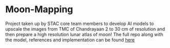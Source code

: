 # Moon-Mapping
Project taken up by STAC core team members to develop AI models to upscale the images from TMC of Chandrayaan 2 to 30 cm of resolution and then prepare a high resolution lunar atlas of moon! The full repo along with the model, references and implementation can be found [here](https://drive.google.com/drive/folders/19TyNbSyd7i1igZMVw4YRX5xonl55yZTb?usp=sharing) 
